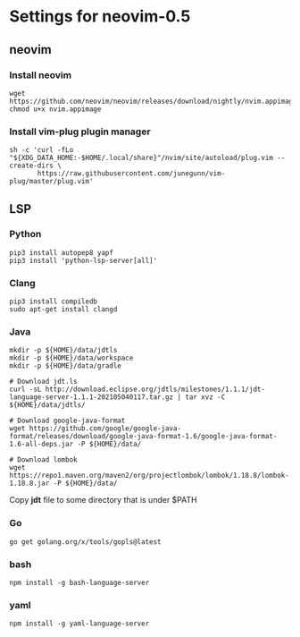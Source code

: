 # Settings for neovim-0.5

## neovim
### Install neovim
```
wget https://github.com/neovim/neovim/releases/download/nightly/nvim.appimage
chmod u+x nvim.appimage
```
### Install vim-plug plugin manager
```
sh -c 'curl -fLo "${XDG_DATA_HOME:-$HOME/.local/share}"/nvim/site/autoload/plug.vim --create-dirs \
       https://raw.githubusercontent.com/junegunn/vim-plug/master/plug.vim'
```
## LSP
### Python
```
pip3 install autopep8 yapf
pip3 install 'python-lsp-server[all]'
```

### Clang
```
pip3 install compiledb
sudo apt-get install clangd
```

### Java
```
mkdir -p ${HOME}/data/jdtls
mkdir -p ${HOME}/data/workspace
mkdir -p ${HOME}/data/gradle

# Download jdt.ls
curl -sL http://download.eclipse.org/jdtls/milestones/1.1.1/jdt-language-server-1.1.1-202105040117.tar.gz | tar xvz -C ${HOME}/data/jdtls/

# Download google-java-format
wget https://github.com/google/google-java-format/releases/download/google-java-format-1.6/google-java-format-1.6-all-deps.jar -P ${HOME}/data/

# Download lombok
wget https://repo1.maven.org/maven2/org/projectlombok/lombok/1.18.8/lombok-1.18.8.jar -P ${HOME}/data/
```
Copy **jdt** file to some directory that is under $PATH
### Go
```
go get golang.org/x/tools/gopls@latest
```
### bash
```
npm install -g bash-language-server
```
### yaml
```
npm install -g yaml-language-server
```
